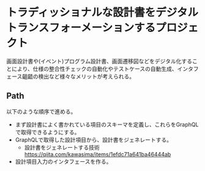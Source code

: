 # トラディッショナルな設計書をデジタルトランスフォーメーションするプロジェクト

画面設計書や(イベント)プログラム設計書、画面遷移図などをデジタル化することにより、仕様の整合性チェックの自動化やテストケースの自動生成、インタフェース齟齬の検出など様々なメリットが考えられる。

## Path

以下のような順序で進める。

* まず設計書によく書かれている項目のスキーマを定義し、これらをGraphQLで取得できるようにする。
* GraphQLで取得した設計項目から、設計書をジェネレートする。
  * 設計書をジェネレートする技術　https://qiita.com/kawasima/items/1efdc71a641ba46444ab
* 設計項目入力のインタフェースを作る。
